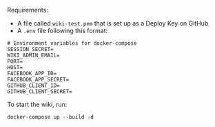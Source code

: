 Requirements:
 * A file called `wiki-test.pem` that is set up as a Deploy Key on GitHub
 * A `.env` file following this format:
```
# Environment variables for docker-compose
SESSION_SECRET=
WIKI_ADMIN_EMAIL=
PORT=
HOST=
FACEBOOK_APP_ID=
FACEBOOK_APP_SECRET=
GITHUB_CLIENT_ID=
GITHUB_CLIENT_SECRET=
```

To start the wiki, run:
```
docker-compose up --build -d
```
